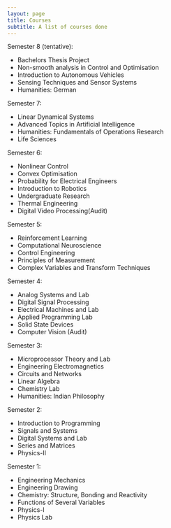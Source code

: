 ```yaml
---
layout: page
title: Courses
subtitle: A list of courses done
---
```

Semester 8 (tentative):
* Bachelors Thesis Project
* Non-smooth analysis in Control and Optimisation
* Introduction to Autonomous Vehicles
* Sensing Techniques and Sensor Systems
* Humanities: German


Semester 7:
* Linear Dynamical Systems
* Advanced Topics in Artificial Intelligence
* Humanities: Fundamentals of Operations Research
* Life Sciences

Semester 6:
* Nonlinear Control
* Convex Optimisation
* Probability for Electrical Engineers
* Introduction to Robotics
* Undergraduate Research
* Thermal Engineering
* Digital Video Processing(Audit)

Semester 5:
* Reinforcement Learning
* Computational Neuroscience
* Control Engineering
* Principles of Measurement
* Complex Variables and Transform Techniques

Semester 4:
* Analog Systems and Lab
* Digital Signal Processing
* Electrical Machines and Lab
* Applied Programming Lab
* Solid State Devices
* Computer Vision (Audit)

Semester 3:
* Microprocessor Theory and Lab
* Engineering Electromagnetics
* Circuits and Networks
* Linear Algebra
* Chemistry Lab
* Humanities: Indian Philosophy

Semester 2:
* Introduction to Programming
* Signals and Systems
* Digital Systems and Lab
* Series and Matrices
* Physics-II

Semester 1:
* Engineering Mechanics
* Engineering Drawing
* Chemistry: Structure, Bonding and Reactivity
* Functions of Several Variables
* Physics-I 
* Physics Lab
